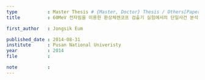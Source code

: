 ```yaml
---
type           : Master Thesis # {Master, Doctor} Thesis / Others[Paper, Article]
title          : 60MeV 전자빔을 이용한 환상체렌코프 검출기 실험에서의 단일사건 분석 연구

first_author   : Jongsik Eum

published_date : 2014-08-31
institute      : Pusan National Univeristy
year           : 2014
file           :

note           :
---
```


